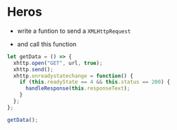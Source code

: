 # Heros

- write a funtion to send a `XMLHttpRequest`

* and call this function

```js
let getData = () => {
  xhttp.open("GET", url, true);
  xhttp.send();
  xhttp.onreadystatechange = function() {
    if (this.readyState == 4 && this.status == 200) {
      handleResponse(this.responseText);
    }
  };
};

getData();
```
